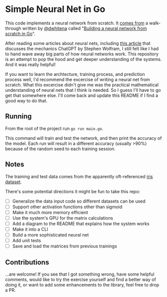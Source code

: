 # Simple Neural Net in Go

This code implements a neural network from scratch. It [comes from](https://github.com/dwhitena/gophernet) a walk-through written by [@dwhitena](https://github.com/dwhitena) called "[Building a neural network from scratch in Go](https://datadan.io/blog/neural-net-with-go)". 

After reading some articles about neural nets, including [this article](https://writings.stephenwolfram.com/2023/02/what-is-chatgpt-doing-and-why-does-it-work/) that discusses the mechanics ChatGPT by Stephen Wolfram, I still felt like I had to hand wave away big parts of how neural networks work. This repository is an attempt to pop the hood and get deeper understanding of the systems. And it was really helpful!

If you want to learn the archtecture, training process, and prediction process well, I'd recommend the excercise of writing a neural net from scratch. What this excercise didn't give me was the practical mathematical understanding of neural nets that I think is needed. So I guess I'll have to go get that somewhere else. I'll come back and update this README if I find a good way to do that.

## Running

From the root of the project run `go run main.go`. 

This command will train and test the network, and then print the accuracy of the model. Each run will result in a different accuracy (usually >90%) because of the random seed to each training session.

## Notes

The training and test data comes from the apparently oft-referenced [iris dataset](https://archive.ics.uci.edu/ml/datasets/iris).

There's some potential directions it might be fun to take this repo:
- [ ] Generalize the data input code so different datasets can be used
- [ ] Support other activation functions other than sigmoid
- [ ] Make it much more memory efficient
- [ ] Use the system's GPU for the matrix calculations
- [ ] Add a diagram to the README that explains how the system works
- [ ] Make it into a CLI
- [ ] Build a more sophisticated neural net
- [ ] Add unit tests
- [ ] Save and load the matrices from previous trainings

## Contributions

...are welcome! If you see that I got something wrong, have some helpful comments, would like to try the exercise yourself and find a better way of doing it, or want to add some enhancements to the library, feel free to drop a PR.

